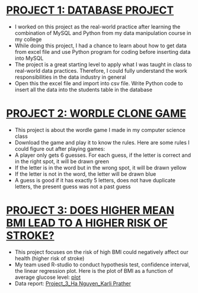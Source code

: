 # [PROJECT 1: DATABASE PROJECT](https://github.com/hangyn04/my_projects/blob/main/Project%202.ipynb)
* I worked on this project as the real-world practice after learning the combination of MySQL and Python from my data manipulation course in my college
* While doing this project, I had a chance to learn about how to get data from excel file and use Python program for coding before inserting data into MySQL
* The project is a great starting level to apply what I was taught in class to real-world data practices. Therefore, I could fully understand the work responsibilities in the data industry in general
* Open this the excel file and import into csv file. Write Python code to insert all the data into the students table in the database

# [PROJECT 2: WORDLE CLONE GAME](https://github.com/hangyn04/my_projects_in_class/blob/main/Wordle%20Clone.py)
* This project is about the wordle game I made in my computer science class
* Download the game and play it to know the rules. Here are some rules I could figure out after playing games:
* A player only gets 6 guesses. For each guess, if the letter is correct and in the right spot, it will be drawn green
* If the letter is in the word but in the wrong spot, it will be drawn yellow
* If the letter is not in the word, the letter will be drawn blue
* A guess is good if it has exactly 5 letters, does not have duplicate letters, the present guess was not a past guess

# [PROJECT 3: DOES HIGHER MEAN BMI LEAD TO A HIGHER RISK OF STROKE?](https://github.com/hangyn04/my_projects_in_class/blob/main/Project%203.R)
* This project focuses on the risk of high BMI could negatively affect our health (higher risk of stroke)
* My team used R-studio to conduct hypothesis test, confidence interval, the linear regression plot. Here is the plot of BMI as a function of average glucose level: [plot](https://github.com/hangyn04/my_projects_in_class/blob/main/Project%203_Plot.png)
* Data report: [Project_3_Ha Nguyen_Karli Prather](https://github.com/hangyn04/my_projects_in_class/blob/main/DSC230_Project_3_Ha%20Nguyen_Karli%20Prather.pdf)
